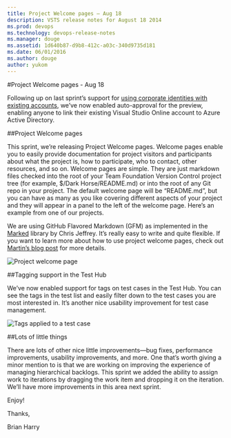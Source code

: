 ```yaml
---
title: Project Welcome pages – Aug 18
description: VSTS release notes for August 18 2014
ms.prod: devops
ms.technology: devops-release-notes
ms.manager: douge
ms.assetid: 1d640b87-d9b8-412c-a03c-340d9735d181
ms.date: 06/01/2016
ms.author: douge
author: yukom
---
```


#Project Welcome pages - Aug 18

Following up on last sprint’s support for [using corporate identities with existing accounts](jul-21-team-services.md), we’ve now enabled auto-approval for the preview, enabling anyone to link their existing Visual Studio Online account to Azure Active Directory.

##Project Welcome pages

This sprint, we’re releasing Project Welcome pages. Welcome pages enable you to easily provide documentation for project visitors and participants about what the project is, how to participate, who to contact, other resources, and so on. Welcome pages are simple. They are just markdown files checked into the root of your Team Foundation Version Control project tree (for example, $/Dark Horse/README.md) or into the root of any Git repo in your project. The default welcome page will be “README.md”, but you can have as many as you like covering different aspects of your project and they will appear in a panel to the left of the welcome page. Here’s an example from one of our projects.

We are using GitHub Flavored Markdown (GFM) as implemented in the [Marked](https://github.com/chjj/marked) library by Chris Jeffrey. It’s really easy to write and quite flexible. If you want to learn more about how to use project welcome pages, check out [Martin’s blog post](http://aka.ms/ProjectHomepage) for more details.

![Project welcome page](_img/8_18_01.png)
  
  
##Tagging support in the Test Hub

We’ve now enabled support for tags on test cases in the Test Hub. You can see the tags in the test list and easily filter down to the test cases you are most interested in. It’s another nice usability improvement for test case management.

![Tags applied to a test case](_img/8_18_02.png)
  
##Lots of little things

There are lots of other nice little improvements—bug fixes, performance improvements, usability improvements, and more. One that’s worth giving a minor mention to is that we are working on improving the experience of managing hierarchical backlogs. This sprint we added the ability to assign work to iterations by dragging the work item and dropping it on the iteration. We’ll have more improvements in this area next sprint.

Enjoy!

Thanks,

Brian Harry